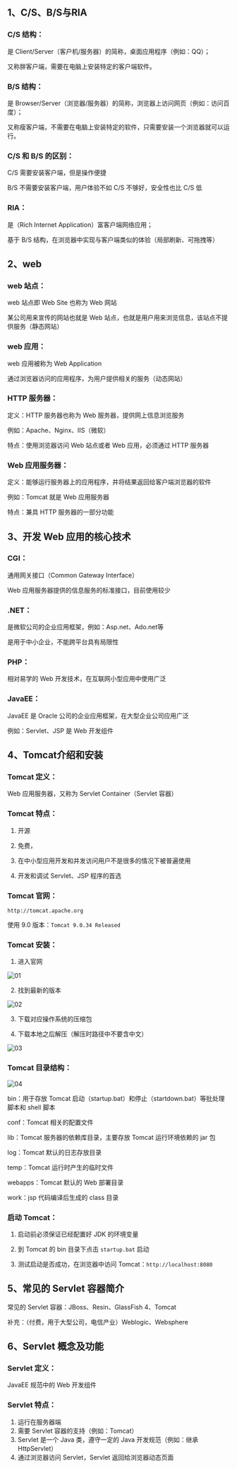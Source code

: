## 1、C/S、B/S与RIA

### C/S 结构：

是 Client/Server（客户机/服务器）的简称，桌面应用程序（例如：QQ）；

又称胖客户端，需要在电脑上安装特定的客户端软件。

### B/S 结构：

是 Browser/Server（浏览器/服务器）的简称，浏览器上访问网页（例如：访问百度）；

又称瘦客户端，不需要在电脑上安装特定的软件，只需要安装一个浏览器就可以运行。

### C/S 和 B/S 的区别：

C/S 需要安装客户端，但是操作便捷

B/S 不需要安装客户端，用户体验不如 C/S 不够好，安全性也比 C/S 低

### RIA：

是（Rich Internet Application）富客户端网络应用；

基于 B/S 结构，在浏览器中实现与客户端类似的体验（局部刷新、可拖拽等）

## 2、web

### web 站点：

web 站点即 Web Site 也称为 Web 网站

某公司用来宣传的网站也就是 Web 站点，也就是用户用来浏览信息，该站点不提供服务（静态网站）

### web 应用：

web 应用被称为 Web Application

通过浏览器访问的应用程序，为用户提供相关的服务（动态网站）

### HTTP 服务器：

定义：HTTP 服务器也称为 Web 服务器，提供网上信息浏览服务

例如：Apache、Nginx、IIS（微软）

特点：使用浏览器访问 Web 站点或者 Web 应用，必须通过 HTTP 服务器

### Web 应用服务器：

定义：能够运行服务器上的应用程序，并将结果返回给客户端浏览器的软件

例如：Tomcat 就是 Web 应用服务器

特点：兼具 HTTP 服务器的一部分功能

## 3、开发 Web 应用的核心技术

### CGI：

通用网关接口（Common Gateway Interface）

Web 应用服务器提供的信息服务的标准接口，目前使用较少

### .NET：

是微软公司的企业应用框架，例如：Asp.net、Ado.net等

是用于中小企业，不能跨平台具有局限性

### PHP：

相对易学的 Web 开发技术，在互联网小型应用中使用广泛

### JavaEE：

JavaEE 是 Oracle 公司的企业应用框架，在大型企业公司应用广泛

例如：Servlet、JSP 是 Web 开发组件

## 4、Tomcat介绍和安装

### Tomcat 定义：

Web 应用服务器，又称为 Servlet Container（Servlet 容器）

### Tomcat 特点：

1. 开源

2. 免费，

3. 在中小型应用开发和并发访问用户不是很多的情况下被普遍使用

4. 开发和调试 Servlet、JSP 程序的首选

### Tomcat 官网：

 `http://tomcat.apache.org`

使用 9.0 版本：`Tomcat 9.0.34 Released`

### Tomcat 安装：

1. 进入官网

![01](E:\1.soft\personalNotes\JavaWeb\images\20200427\01.png)

2. 找到最新的版本

![02](E:\1.soft\personalNotes\JavaWeb\images\20200427\02.png)

3. 下载对应操作系统的压缩包

4. 下载本地之后解压（解压时路径中不要含中文）

![03](E:\1.soft\personalNotes\JavaWeb\images\20200427\03.png)

### Tomcat 目录结构：

![04](E:\1.soft\personalNotes\JavaWeb\images\20200427\04.png)

bin：用于存放 Tomcat 启动（startup.bat）和停止（startdown.bat）等批处理脚本和 shell 脚本

conf：Tomcat 相关的配置文件

lib：Tomcat 服务器的依赖库目录，主要存放 Tomcat 运行环境依赖的 jar 包

log：Tomcat 默认的日志存放目录

temp：Tomcat 运行时产生的临时文件

webapps：Tomcat 默认的 Web 部署目录

work：jsp 代码编译后生成的 class 目录

### 启动 Tomcat：

1. 启动前必须保证已经配置好 JDK 的环境变量

2. 到 Tomcat 的 bin 目录下点击 `startup.bat` 启动
3. 测试启动是否成功，在浏览器中访问 Tomcat：`http://localhost:8080 `

## 5、常见的 Servlet 容器简介

常见的 Servlet 容器：JBoss、Resin、GlassFish 4、Tomcat

补充：（付费，用于大型公司，电信产业）Weblogic、Websphere

## 6、Servlet 概念及功能

### Servlet 定义：

JavaEE 规范中的 Web 开发组件

### Servlet 特点：

1. 运行在服务器端
2. 需要 Servlet 容器的支持（例如：Tomcat）
3. Servlet 是一个 Java 类，遵守一定的 Java 开发规范（例如：继承 HttpServlet）
4. 通过浏览器访问 Servlet，Servlet 返回给浏览器动态页面